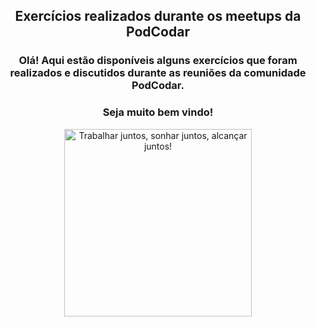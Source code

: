 ## <h2 align= "center"> Exercícios realizados durante os meetups da PodCodar </h2>
### <p align = "center"> Olá! Aqui estão disponíveis alguns exercícios que foram realizados e discutidos durante as reuniões da comunidade PodCodar. </p>



### <p align="center">  Seja muito bem vindo! </p>
<p align = "center">
<img alt= "Trabalhar juntos, sonhar juntos, alcançar juntos!" src = "https://media.giphy.com/media/Ie4JZukSZWIT1q4VE3/giphy.gif" width="300"/>
</p>

